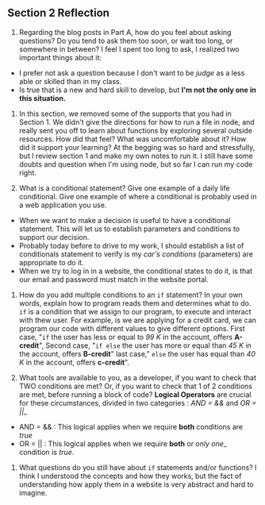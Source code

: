 ## Section 2 Reflection

1. Regarding the blog posts in Part A, how do you feel about asking questions? Do you tend to ask them too soon, or wait too long, or somewhere in between?
I feel I spent too long to ask, I realized two important things about it:
* I prefer not ask a question because I don't want to be *judge* as a less able or skilled than in my class.
* Is true that is a new and hard skill to develop, but __I'm not the only one in this situation.__

1. In this section, we removed some of the supports that you had in Section 1. We didn't give the directions for how to run a file in node, and really sent you off to learn about functions by exploring several outside resources. How did that feel? What was uncomfortable about it? How did it support your learning?
At the begging was so hard and stressfully, but I review section 1 and make my own notes to run it. I still have some doubts and question when I'm using node, but so far I can run my code right.  

1. What is a conditional statement? Give one example of a daily life conditional. Give one example of where a conditional is probably used in a web application you use.
* When we want to make a decision is useful to have a conditional statement. This will let us to establish parameters and conditions to support our decision.
* Probably today before to drive to my work, I should establish a list of conditionals statement to verify is  my *car's conditions* (parameters) are appropriate to do it.
* When we try to log in in a website, the conditional states to do it, is that our email and password must match in the website portal.

1. How do you add multiple conditions to an `if` statement? In your own words, explain how to program reads them and determines what to do.
`if` is a condition that we assign to our program, to execute and interact with thew user. For example, is we are applying for a credit card, we can program our code with different values to give different options. First case, "`if` the user has less  or equal to *99 K* in the account, offers __A-credit__", Second case, "`if else` the user has more or equal than *45 K* in the account, offers __B-credit__" last case," `else` the user has equal than *40 K* in the account, offers __c-credit__".

1. What tools are available to you, as a developer, if you want to check that TWO conditions are met? Or, if you want to check that 1 of 2 conditions are met, before running a block of code?
__Logical Operators__ are crucial for these circumstances, divided in two categories : _AND = &&_ and _OR = ||__
* AND = && : This logical applies when we require __both__ conditions are *true*
* OR = || : This logical applies when we require __both__ or _only one__ condition is *true*.

1. What questions do you still have about `if` statements and/or functions?
I think I understood the concepts and how they works, but the fact of understanding how apply them in a website is very abstract and hard to imagine. 
